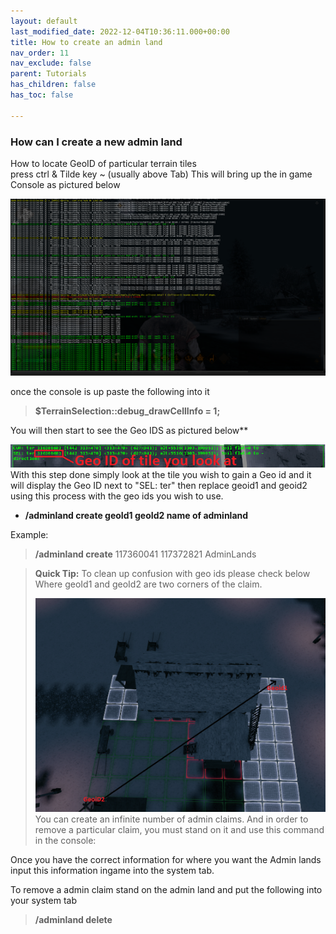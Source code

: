 ```yaml
---
layout: default
last_modified_date: 2022-12-04T10:36:11.000+00:00
title: How to create an admin land
nav_order: 11
nav_exclude: false
parent: Tutorials
has_children: false
has_toc: false

---
```

### How can I create a new admin land

How to locate GeoID of particular terrain tiles  
press ctrl & Tilde key \~ (usually above Tab) This will bring up the in game Console as pictured below

![](/uploads/ingameconsole.png)

once the console is up paste the following into it

> **$TerrainSelection::debug_drawCellInfo = 1;**

You will then start to see the Geo IDS as pictured below**

![](/uploads/geoidinfo.png)  
With this step done simply look at the tile you wish to gain a Geo id and it will display the Geo ID next to "SEL: ter" then replace geoid1 and geoid2 using this process with the geo ids you wish to use.

* **/adminland create geoId1 geoId2 name of adminland**

Example:

> **/adminland create** 117360041 117372821 AdminLands

> **Quick Tip:** To clean up confusion with geo ids please check below  
> Where geoId1 and geoId2 are two corners of the claim.
>
> ![](/uploads/geoidpreference.png)  
> You can create an infinite number of admin claims. And in order to remove a particular claim, you must stand on it and use this command in the console:

Once you have the correct information for where you want the Admin lands input this information ingame into the system tab.  
  
To remove a admin claim stand on the admin land and put the following into your system tab

> **/adminland delete**